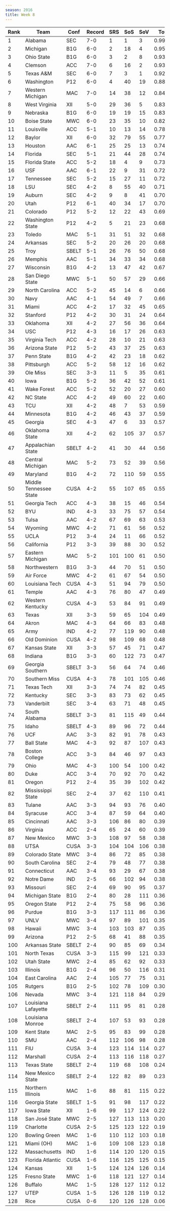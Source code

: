 ```yaml
---
season: 2016
title: Week 8
---
```

<table class="display"><thead><tr><th>Rank</th><th>Team</th><th>Conf</th><th>Record</th><th>SRS</th><th>SoS</th><th>SoV</th><th>Total</th></tr></thead><tbody>
<tr><td>1</td><td>Alabama</td><td>SEC</td><td>7-0</td><td>1</td><td>1</td><td>3</td><td>0.99574</td></tr>
<tr><td>2</td><td>Michigan</td><td>B1G</td><td>6-0</td><td>2</td><td>18</td><td>4</td><td>0.95252</td></tr>
<tr><td>3</td><td>Ohio State</td><td>B1G</td><td>6-0</td><td>3</td><td>2</td><td>8</td><td>0.93505</td></tr>
<tr><td>4</td><td>Clemson</td><td>ACC</td><td>7-0</td><td>6</td><td>16</td><td>2</td><td>0.93101</td></tr>
<tr><td>5</td><td>Texas A&M</td><td>SEC</td><td>6-0</td><td>7</td><td>3</td><td>1</td><td>0.92886</td></tr>
<tr><td>6</td><td>Washington</td><td>P12</td><td>6-0</td><td>4</td><td>40</td><td>19</td><td>0.88836</td></tr>
<tr><td>7</td><td>Western Michigan</td><td>MAC</td><td>7-0</td><td>14</td><td>38</td><td>12</td><td>0.84210</td></tr>
<tr><td>8</td><td>West Virginia</td><td>XII</td><td>5-0</td><td>29</td><td>36</td><td>5</td><td>0.83857</td></tr>
<tr><td>9</td><td>Nebraska</td><td>B1G</td><td>6-0</td><td>19</td><td>19</td><td>15</td><td>0.83118</td></tr>
<tr><td>10</td><td>Boise State</td><td>MWC</td><td>6-0</td><td>23</td><td>35</td><td>10</td><td>0.82079</td></tr>
<tr><td>11</td><td>Louisville</td><td>ACC</td><td>5-1</td><td>10</td><td>13</td><td>14</td><td>0.78729</td></tr>
<tr><td>12</td><td>Baylor</td><td>XII</td><td>6-0</td><td>32</td><td>79</td><td>55</td><td>0.77297</td></tr>
<tr><td>13</td><td>Houston</td><td>AAC</td><td>6-1</td><td>25</td><td>25</td><td>13</td><td>0.74409</td></tr>
<tr><td>14</td><td>Florida</td><td>SEC</td><td>5-1</td><td>21</td><td>44</td><td>28</td><td>0.74172</td></tr>
<tr><td>15</td><td>Florida State</td><td>ACC</td><td>5-2</td><td>18</td><td>4</td><td>9</td><td>0.73250</td></tr>
<tr><td>16</td><td>USF</td><td>AAC</td><td>6-1</td><td>22</td><td>9</td><td>31</td><td>0.72751</td></tr>
<tr><td>17</td><td>Tennessee</td><td>SEC</td><td>5-2</td><td>15</td><td>27</td><td>11</td><td>0.72382</td></tr>
<tr><td>18</td><td>LSU</td><td>SEC</td><td>4-2</td><td>8</td><td>55</td><td>40</td><td>0.71541</td></tr>
<tr><td>19</td><td>Auburn</td><td>SEC</td><td>4-2</td><td>9</td><td>8</td><td>41</td><td>0.70853</td></tr>
<tr><td>20</td><td>Utah</td><td>P12</td><td>6-1</td><td>40</td><td>34</td><td>17</td><td>0.70819</td></tr>
<tr><td>21</td><td>Colorado</td><td>P12</td><td>5-2</td><td>12</td><td>22</td><td>43</td><td>0.69222</td></tr>
<tr><td>22</td><td>Washington State</td><td>P12</td><td>4-2</td><td>5</td><td>21</td><td>23</td><td>0.68612</td></tr>
<tr><td>23</td><td>Toledo</td><td>MAC</td><td>5-1</td><td>31</td><td>51</td><td>32</td><td>0.68443</td></tr>
<tr><td>24</td><td>Arkansas</td><td>SEC</td><td>5-2</td><td>20</td><td>26</td><td>20</td><td>0.68174</td></tr>
<tr><td>25</td><td>Troy</td><td>SBELT</td><td>5-1</td><td>26</td><td>76</td><td>50</td><td>0.68095</td></tr>
<tr><td>26</td><td>Memphis</td><td>AAC</td><td>5-1</td><td>34</td><td>33</td><td>34</td><td>0.68082</td></tr>
<tr><td>27</td><td>Wisconsin</td><td>B1G</td><td>4-2</td><td>13</td><td>47</td><td>42</td><td>0.67407</td></tr>
<tr><td>28</td><td>San Diego State</td><td>MWC</td><td>5-1</td><td>50</td><td>57</td><td>29</td><td>0.66639</td></tr>
<tr><td>29</td><td>North Carolina</td><td>ACC</td><td>5-2</td><td>45</td><td>14</td><td>6</td><td>0.66353</td></tr>
<tr><td>30</td><td>Navy</td><td>AAC</td><td>4-1</td><td>54</td><td>49</td><td>7</td><td>0.66001</td></tr>
<tr><td>31</td><td>Miami</td><td>ACC</td><td>4-2</td><td>17</td><td>32</td><td>45</td><td>0.65943</td></tr>
<tr><td>32</td><td>Stanford</td><td>P12</td><td>4-2</td><td>30</td><td>31</td><td>24</td><td>0.64927</td></tr>
<tr><td>33</td><td>Oklahoma</td><td>XII</td><td>4-2</td><td>27</td><td>56</td><td>36</td><td>0.64472</td></tr>
<tr><td>34</td><td>USC</td><td>P12</td><td>4-3</td><td>16</td><td>17</td><td>26</td><td>0.63984</td></tr>
<tr><td>35</td><td>Virginia Tech</td><td>ACC</td><td>4-2</td><td>28</td><td>10</td><td>21</td><td>0.63939</td></tr>
<tr><td>36</td><td>Arizona State</td><td>P12</td><td>5-2</td><td>43</td><td>37</td><td>25</td><td>0.63532</td></tr>
<tr><td>37</td><td>Penn State</td><td>B1G</td><td>4-2</td><td>42</td><td>23</td><td>18</td><td>0.62778</td></tr>
<tr><td>38</td><td>Pittsburgh</td><td>ACC</td><td>5-2</td><td>58</td><td>12</td><td>16</td><td>0.62676</td></tr>
<tr><td>39</td><td>Ole Miss</td><td>SEC</td><td>3-3</td><td>11</td><td>5</td><td>35</td><td>0.61813</td></tr>
<tr><td>40</td><td>Iowa</td><td>B1G</td><td>5-2</td><td>36</td><td>42</td><td>52</td><td>0.61634</td></tr>
<tr><td>41</td><td>Wake Forest</td><td>ACC</td><td>5-2</td><td>52</td><td>20</td><td>27</td><td>0.60766</td></tr>
<tr><td>42</td><td>NC State</td><td>ACC</td><td>4-2</td><td>49</td><td>60</td><td>22</td><td>0.60535</td></tr>
<tr><td>43</td><td>TCU</td><td>XII</td><td>4-2</td><td>48</td><td>7</td><td>53</td><td>0.59327</td></tr>
<tr><td>44</td><td>Minnesota</td><td>B1G</td><td>4-2</td><td>46</td><td>43</td><td>37</td><td>0.59111</td></tr>
<tr><td>45</td><td>Georgia</td><td>SEC</td><td>4-3</td><td>47</td><td>6</td><td>33</td><td>0.57991</td></tr>
<tr><td>46</td><td>Oklahoma State</td><td>XII</td><td>4-2</td><td>62</td><td>105</td><td>37</td><td>0.57878</td></tr>
<tr><td>47</td><td>Appalachian State</td><td>SBELT</td><td>4-2</td><td>41</td><td>30</td><td>44</td><td>0.56834</td></tr>
<tr><td>48</td><td>Central Michigan</td><td>MAC</td><td>5-2</td><td>73</td><td>52</td><td>39</td><td>0.56522</td></tr>
<tr><td>49</td><td>Maryland</td><td>B1G</td><td>4-2</td><td>72</td><td>110</td><td>59</td><td>0.55852</td></tr>
<tr><td>50</td><td>Middle Tennessee State</td><td>CUSA</td><td>4-2</td><td>55</td><td>107</td><td>65</td><td>0.55572</td></tr>
<tr><td>51</td><td>Georgia Tech</td><td>ACC</td><td>4-3</td><td>38</td><td>15</td><td>46</td><td>0.54904</td></tr>
<tr><td>52</td><td>BYU</td><td>IND</td><td>4-3</td><td>33</td><td>75</td><td>57</td><td>0.54807</td></tr>
<tr><td>53</td><td>Tulsa</td><td>AAC</td><td>4-2</td><td>67</td><td>69</td><td>63</td><td>0.53415</td></tr>
<tr><td>54</td><td>Wyoming</td><td>MWC</td><td>4-2</td><td>71</td><td>61</td><td>56</td><td>0.52447</td></tr>
<tr><td>55</td><td>UCLA</td><td>P12</td><td>3-4</td><td>24</td><td>11</td><td>66</td><td>0.52064</td></tr>
<tr><td>56</td><td>California</td><td>P12</td><td>3-3</td><td>39</td><td>88</td><td>30</td><td>0.52057</td></tr>
<tr><td>57</td><td>Eastern Michigan</td><td>MAC</td><td>5-2</td><td>101</td><td>100</td><td>61</td><td>0.50994</td></tr>
<tr><td>58</td><td>Northwestern</td><td>B1G</td><td>3-3</td><td>44</td><td>70</td><td>51</td><td>0.50857</td></tr>
<tr><td>59</td><td>Air Force</td><td>MWC</td><td>4-2</td><td>61</td><td>67</td><td>54</td><td>0.50782</td></tr>
<tr><td>60</td><td>Louisiana Tech</td><td>CUSA</td><td>4-3</td><td>51</td><td>94</td><td>79</td><td>0.50659</td></tr>
<tr><td>61</td><td>Temple</td><td>AAC</td><td>4-3</td><td>76</td><td>80</td><td>47</td><td>0.49682</td></tr>
<tr><td>62</td><td>Western Kentucky</td><td>CUSA</td><td>4-3</td><td>53</td><td>84</td><td>91</td><td>0.49555</td></tr>
<tr><td>63</td><td>Texas</td><td>XII</td><td>3-3</td><td>59</td><td>65</td><td>104</td><td>0.49209</td></tr>
<tr><td>64</td><td>Akron</td><td>MAC</td><td>4-3</td><td>64</td><td>66</td><td>83</td><td>0.48685</td></tr>
<tr><td>65</td><td>Army</td><td>IND</td><td>4-2</td><td>77</td><td>119</td><td>90</td><td>0.48590</td></tr>
<tr><td>66</td><td>Old Dominion</td><td>CUSA</td><td>4-2</td><td>98</td><td>109</td><td>68</td><td>0.48588</td></tr>
<tr><td>67</td><td>Kansas State</td><td>XII</td><td>3-3</td><td>57</td><td>45</td><td>71</td><td>0.47239</td></tr>
<tr><td>68</td><td>Indiana</td><td>B1G</td><td>3-3</td><td>60</td><td>122</td><td>73</td><td>0.47222</td></tr>
<tr><td>69</td><td>Georgia Southern</td><td>SBELT</td><td>3-3</td><td>56</td><td>64</td><td>74</td><td>0.46472</td></tr>
<tr><td>70</td><td>Southern Miss</td><td>CUSA</td><td>4-3</td><td>78</td><td>101</td><td>105</td><td>0.46273</td></tr>
<tr><td>71</td><td>Texas Tech</td><td>XII</td><td>3-3</td><td>74</td><td>74</td><td>82</td><td>0.45869</td></tr>
<tr><td>72</td><td>Kentucky</td><td>SEC</td><td>3-3</td><td>83</td><td>73</td><td>62</td><td>0.45735</td></tr>
<tr><td>73</td><td>Vanderbilt</td><td>SEC</td><td>3-4</td><td>63</td><td>71</td><td>48</td><td>0.45125</td></tr>
<tr><td>74</td><td>South Alabama</td><td>SBELT</td><td>3-3</td><td>81</td><td>115</td><td>49</td><td>0.44291</td></tr>
<tr><td>75</td><td>Idaho</td><td>SBELT</td><td>4-3</td><td>89</td><td>96</td><td>72</td><td>0.44071</td></tr>
<tr><td>76</td><td>UCF</td><td>AAC</td><td>3-3</td><td>82</td><td>91</td><td>78</td><td>0.43999</td></tr>
<tr><td>77</td><td>Ball State</td><td>MAC</td><td>4-3</td><td>92</td><td>87</td><td>107</td><td>0.43438</td></tr>
<tr><td>78</td><td>Boston College</td><td>ACC</td><td>3-3</td><td>84</td><td>46</td><td>97</td><td>0.43158</td></tr>
<tr><td>79</td><td>Ohio</td><td>MAC</td><td>4-3</td><td>100</td><td>54</td><td>100</td><td>0.42812</td></tr>
<tr><td>80</td><td>Duke</td><td>ACC</td><td>3-4</td><td>70</td><td>92</td><td>70</td><td>0.42798</td></tr>
<tr><td>81</td><td>Oregon</td><td>P12</td><td>2-4</td><td>35</td><td>39</td><td>102</td><td>0.42539</td></tr>
<tr><td>82</td><td>Mississippi State</td><td>SEC</td><td>2-4</td><td>37</td><td>62</td><td>110</td><td>0.41382</td></tr>
<tr><td>83</td><td>Tulane</td><td>AAC</td><td>3-3</td><td>94</td><td>93</td><td>76</td><td>0.40535</td></tr>
<tr><td>84</td><td>Syracuse</td><td>ACC</td><td>3-4</td><td>87</td><td>59</td><td>64</td><td>0.40338</td></tr>
<tr><td>85</td><td>Cincinnati</td><td>AAC</td><td>3-3</td><td>106</td><td>86</td><td>80</td><td>0.39717</td></tr>
<tr><td>86</td><td>Virginia</td><td>ACC</td><td>2-4</td><td>65</td><td>24</td><td>60</td><td>0.39479</td></tr>
<tr><td>87</td><td>New Mexico</td><td>MWC</td><td>3-3</td><td>108</td><td>97</td><td>58</td><td>0.38854</td></tr>
<tr><td>88</td><td>UTSA</td><td>CUSA</td><td>3-3</td><td>104</td><td>104</td><td>106</td><td>0.38611</td></tr>
<tr><td>89</td><td>Colorado State</td><td>MWC</td><td>3-4</td><td>86</td><td>72</td><td>85</td><td>0.38445</td></tr>
<tr><td>90</td><td>South Carolina</td><td>SEC</td><td>2-4</td><td>79</td><td>48</td><td>77</td><td>0.38022</td></tr>
<tr><td>91</td><td>Connecticut</td><td>AAC</td><td>3-4</td><td>93</td><td>29</td><td>67</td><td>0.38003</td></tr>
<tr><td>92</td><td>Notre Dame</td><td>IND</td><td>2-5</td><td>66</td><td>102</td><td>94</td><td>0.38000</td></tr>
<tr><td>93</td><td>Missouri</td><td>SEC</td><td>2-4</td><td>69</td><td>90</td><td>95</td><td>0.37788</td></tr>
<tr><td>94</td><td>Michigan State</td><td>B1G</td><td>2-4</td><td>80</td><td>28</td><td>111</td><td>0.36947</td></tr>
<tr><td>95</td><td>Oregon State</td><td>P12</td><td>2-4</td><td>75</td><td>58</td><td>96</td><td>0.36181</td></tr>
<tr><td>96</td><td>Purdue</td><td>B1G</td><td>3-3</td><td>117</td><td>111</td><td>86</td><td>0.36022</td></tr>
<tr><td>97</td><td>UNLV</td><td>MWC</td><td>3-4</td><td>97</td><td>89</td><td>101</td><td>0.35902</td></tr>
<tr><td>98</td><td>Hawaii</td><td>MWC</td><td>3-4</td><td>103</td><td>103</td><td>87</td><td>0.35841</td></tr>
<tr><td>99</td><td>Arizona</td><td>P12</td><td>2-5</td><td>68</td><td>41</td><td>88</td><td>0.35665</td></tr>
<tr><td>100</td><td>Arkansas State</td><td>SBELT</td><td>2-4</td><td>90</td><td>85</td><td>69</td><td>0.34434</td></tr>
<tr><td>101</td><td>North Texas</td><td>CUSA</td><td>3-3</td><td>115</td><td>99</td><td>121</td><td>0.33204</td></tr>
<tr><td>102</td><td>Utah State</td><td>MWC</td><td>2-4</td><td>85</td><td>62</td><td>92</td><td>0.33177</td></tr>
<tr><td>103</td><td>Illinois</td><td>B1G</td><td>2-4</td><td>96</td><td>50</td><td>116</td><td>0.31985</td></tr>
<tr><td>104</td><td>East Carolina</td><td>AAC</td><td>2-4</td><td>105</td><td>77</td><td>75</td><td>0.31262</td></tr>
<tr><td>105</td><td>Rutgers</td><td>B1G</td><td>2-5</td><td>102</td><td>78</td><td>109</td><td>0.30078</td></tr>
<tr><td>106</td><td>Nevada</td><td>MWC</td><td>3-4</td><td>121</td><td>118</td><td>84</td><td>0.29887</td></tr>
<tr><td>107</td><td>Louisiana Lafayette</td><td>SBELT</td><td>2-4</td><td>111</td><td>95</td><td>81</td><td>0.28735</td></tr>
<tr><td>108</td><td>Louisiana Monroe</td><td>SBELT</td><td>2-4</td><td>107</td><td>53</td><td>93</td><td>0.28616</td></tr>
<tr><td>109</td><td>Kent State</td><td>MAC</td><td>2-5</td><td>95</td><td>83</td><td>99</td><td>0.28455</td></tr>
<tr><td>110</td><td>SMU</td><td>AAC</td><td>2-4</td><td>112</td><td>106</td><td>98</td><td>0.28418</td></tr>
<tr><td>111</td><td>FIU</td><td>CUSA</td><td>3-4</td><td>123</td><td>114</td><td>114</td><td>0.27659</td></tr>
<tr><td>112</td><td>Marshall</td><td>CUSA</td><td>2-4</td><td>113</td><td>116</td><td>118</td><td>0.27096</td></tr>
<tr><td>113</td><td>Texas State</td><td>SBELT</td><td>2-4</td><td>119</td><td>68</td><td>108</td><td>0.24583</td></tr>
<tr><td>114</td><td>New Mexico State</td><td>SBELT</td><td>2-4</td><td>122</td><td>82</td><td>89</td><td>0.23169</td></tr>
<tr><td>115</td><td>Northern Illinois</td><td>MAC</td><td>1-6</td><td>88</td><td>81</td><td>115</td><td>0.22550</td></tr>
<tr><td>116</td><td>Georgia State</td><td>SBELT</td><td>1-5</td><td>91</td><td>98</td><td>117</td><td>0.22355</td></tr>
<tr><td>117</td><td>Iowa State</td><td>XII</td><td>1-6</td><td>99</td><td>117</td><td>124</td><td>0.22271</td></tr>
<tr><td>118</td><td>San José State</td><td>MWC</td><td>2-5</td><td>127</td><td>113</td><td>113</td><td>0.20093</td></tr>
<tr><td>119</td><td>Charlotte</td><td>CUSA</td><td>2-5</td><td>125</td><td>123</td><td>122</td><td>0.19061</td></tr>
<tr><td>120</td><td>Bowling Green</td><td>MAC</td><td>1-6</td><td>110</td><td>112</td><td>103</td><td>0.18598</td></tr>
<tr><td>121</td><td>Miami (OH)</td><td>MAC</td><td>1-6</td><td>109</td><td>108</td><td>123</td><td>0.18013</td></tr>
<tr><td>122</td><td>Massachusetts</td><td>IND</td><td>1-6</td><td>114</td><td>120</td><td>120</td><td>0.15769</td></tr>
<tr><td>123</td><td>Florida Atlantic</td><td>CUSA</td><td>1-6</td><td>116</td><td>125</td><td>125</td><td>0.15474</td></tr>
<tr><td>124</td><td>Kansas</td><td>XII</td><td>1-5</td><td>124</td><td>124</td><td>126</td><td>0.14999</td></tr>
<tr><td>125</td><td>Fresno State</td><td>MWC</td><td>1-6</td><td>118</td><td>121</td><td>127</td><td>0.14792</td></tr>
<tr><td>126</td><td>Buffalo</td><td>MAC</td><td>1-5</td><td>128</td><td>127</td><td>112</td><td>0.12734</td></tr>
<tr><td>127</td><td>UTEP</td><td>CUSA</td><td>1-5</td><td>126</td><td>128</td><td>119</td><td>0.12642</td></tr>
<tr><td>128</td><td>Rice</td><td>CUSA</td><td>0-6</td><td>120</td><td>126</td><td>128</td><td>0.06796</td></tr>
</tbody></table>
